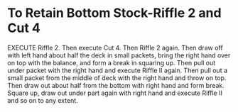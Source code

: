 # To Retain Bottom Stock-Riffle 2 and Cut 4

EXECUTE Riffle 2. Then execute Cut 4. Then Riffle 2 again. Then draw off with left hand about half the deck in small packets, bring the right hand over on top with the balance, and form a break in squaring up. Then pull out under packet with the right hand and execute Riffle II again. Then pull out a small packet from the middle of deck with the right hand and throw on top. Then draw out about half from the bottom with right hand and form break. Square up, draw out under part again with right hand and execute Riffle II and so on to any extent.
